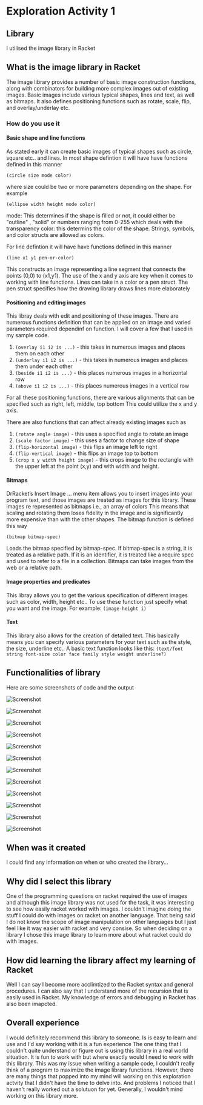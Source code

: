 # Exploration Activity 1


## Library
I utilised the image library in Racket


## What is the image library in Racket
The image library provides a number of basic image construction functions, along with combinators for building more complex images out of existing images. 
Basic images include various typical shapes, lines and text, as well as bitmaps. 
It also defines positioning functions such as rotate, scale, flip, and overlay/underlay etc.


### How do you use it
#### Basic shape and line functions
As stated early it can create basic images of typical shapes such as circle, square etc.. and lines. 
In most shape defintion it will have have functions defined in this manner

`(circle size mode color)`

where size could be two or more parameters depending on the shape. For example

`(ellipse width height mode color)`

mode: This determines if the shape is filled or not, it could either be "outline" , "solid" or numbers ranging from 0-255 which deals with the transparency
color: this determins the color of the shape. Strings, symbols, and color structs are allowed as colors. 

For line defintion it will have have functions defined in this manner 

`(line x1 y1 pen-or-color)` 

This constructs an image representing a line segment that connects the points (0,0) to (x1,y1).
The use of the x and y axis are key when it comes to working with line functions. 
Lines can take in a color or a pen struct. The pen struct specifies how the drawing library draws lines more elaborately

#### Positioning and editing images
This libray deals with edit and positioning of these images.
There are numerous functions definition that can be applied on an image and varied parameters required dependinf on function.
I will cover a few that I used in my sample code.

  1. `(overlay i1 i2 is ...)` - this takes in numerous images and places them on each other
  2. `(underlay i1 i2 is ...)` - this takes in numerous images and places them under each other
  3. `(beside i1 i2 is ...)` - this places numerous images in a horizontal row
  4. `(above i1 i2 is ...)` - this places numerous images in a vertical row

For all these positioning functions, there are various alignments that can be specified such as right, left, middle, top bottom
This could utilize the x and y axis.

There are also functions that can affect already existing images such as 
  
  1. `(rotate angle image)` - this uses a specified angle to rotate an image
  2. `(scale factor image)` - this uses a factor to change size of shape
  3. `(flip-horizontal image)` - this flips an image left to right
  4. `(flip-vertical image)` - this flips an image top to bottom
  5. `(crop x y width height image)` - this crops image to the rectangle with the upper left at the point (x,y) and with width and height.

#### Bitmaps
DrRacket’s Insert Image ... menu item allows you to insert images into your program text, and those images are treated as images for this library.
These images re represented as bitmaps i.e., an array of colors
This means that scaling and rotating them loses fidelity in the image and is significantly more expensive than with the other shapes.
The bitmap function is defined this way

`(bitmap bitmap-spec)`

Loads the bitmap specified by bitmap-spec. If bitmap-spec is a string, it is treated as a relative path. 
If it is an identifier, it is treated like a require spec and used to refer to a file in a collection.
Bitmaps can take images from the web or a relative path.


#### Image properties and predicates
This libray allows you to get the various specification of different images such as color, width, height etc..
To use these function just specify what you want and the image. For example:
`(image-height i)` 

#### Text
This library also allows for the creation of detailed text. 
This basically means you can specify various parameters for your text such as the style, the size, underline etc..
A basic text function looks like this:
`(text/font string font-size color face family style weight underline?)`


## Functionalities of library
Here are some screenshots of code and the output

![Screenshot](Function1.png)

![Screenshot](Function2.png)

![Screenshot](Function3.png)

![Screenshot](Function4.png)

![Screenshot](Function5.png)

![Screenshot](Function6.png)

![Screenshot](Function7.png)

![Screenshot](Function8.png)

![Screenshot](Function9.png)

![Screenshot](Function10.png)

![Screenshot](Function11.png)

![Screenshot](Function12.png)


## When was it created
I could find any information on when or who created the library...


## Why did I select this library
One of the programming questions on racket required the use of images and although this image library was not used for the task, 
it was interesting to see how easily racket worked with images. I couldn't imagine doing the stuff I could do with images on racket on another language. 
That being said I do not know the scope of image manipulation on other languages but I just feel like it way easier with racket and very consise. 
So when deciding on a library I chose this image library to learn more about what racket could do with images.


## How did learning the library affect my learning of Racket
Well I can say I become more acclimtized to the Racket syntax and general procedures. 
I can also say that I understand more of the recursion that is easily used in Racket.
My knowledge of errors and debugging in Racket has also been imapcted.


## Overall experience 
I would definitely recommend this library to someone. Is is easy to learn and use and I'd say working with it is a fun experience
The one thing that I couldn't quite understand or figure out is using this library in a real world situation. 
It is fun to work with but where exactly would I need to work with this library.
This was my issue when writing a sample code, I couldn't really think of a program to maximize the image library functions.
However, there are many things that popped into my mind will working on this exploration actvity that I didn't have the time to delve into.
And problems I noticed that I haven't really worked out a solutuon for yet. 
Generally, I wouldn't mind working on this library more.




